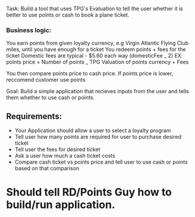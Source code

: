 Task: Build a tool that uses TPG's Evaluation to tell the user whether it is better to use
points or cash to book a plane ticket.

### Business logic:

You earn points from given loyalty currency, e.g Virgin Atlantic Flying Club miles, until you have enough for a ticket
You redeem points + fees for the ticket
Domestic fees are typical - $5.60 each way (domesticFee _ 2)
EX:
points price = Number of points _ TPG Valuation of points currency + Fees

You then compare points price to cash price. If points price is lower, reccomend customer use points

Goal: Build a simple application that recieves inputs from the user and tells them whether to use cash or points.

## Requirements:

- Your Application should allow a user to select a loyalty program
- Tell user how many points are required for user to purchase desired ticket
- Tell user the fees for desired ticket
- Ask a user how much a cash ticket costs
- Compare cash ticket vs points price and tell user to use cash or points based on that comparison

# Should tell RD/Points Guy how to build/run application.
